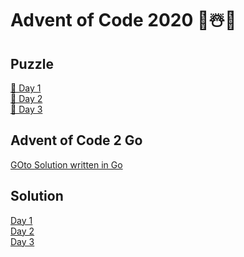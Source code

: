 # Advent of Code 2020 🎄☃️🎁

## Puzzle
[📝 Day 1](https://adventofcode.com/2020/day/1)\
[📝 Day 2](https://adventofcode.com/2020/day/2)\
[📝 Day 3](https://adventofcode.com/2020/day/3)

## Advent of Code 2 Go
[GOto Solution written in Go](https://github.com/LeToni/AdventOfCode2Go)

## Solution
[Day 1](https://github.com/LeToni/AdventOfCode/tree/master/Day1)\
[Day 2](https://github.com/LeToni/AdventOfCode/tree/master/Day2)\
[Day 3](https://github.com/LeToni/AdventOfCode/tree/master/Day3)
